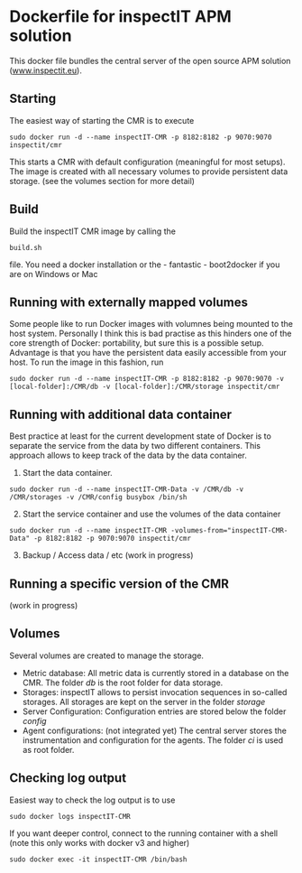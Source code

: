 # Dockerfile for inspectIT APM solution
This docker file bundles the central server of the open source APM solution (www.inspectit.eu). 

## Starting
The easiest way of starting the CMR is to execute
```
sudo docker run -d --name inspectIT-CMR -p 8182:8182 -p 9070:9070 inspectit/cmr
```
This starts a CMR with default configuration (meaningful for most setups). The image is created with all necessary volumes to provide persistent data storage. (see the volumes section for more detail)

## Build
Build the inspectIT CMR image by calling the 
```
build.sh
```
file. You need a docker installation or the - fantastic - boot2docker if you are on Windows or Mac

## Running with externally mapped volumes
Some people like to run Docker images with volumnes being mounted to the host system. Personally I think this is bad practise as this hinders one of the core strength of Docker: portability, but sure this is a possible setup. Advantage is that you have the persistent data easily accessible from your host.
To run the image in this fashion, run
```
sudo docker run -d --name inspectIT-CMR -p 8182:8182 -p 9070:9070 -v [local-folder]:/CMR/db -v [local-folder]:/CMR/storage inspectit/cmr
```

## Running with additional data container
Best practice at least for the current development state of Docker is to separate the service from the data by two different containers. This approach allows to keep track of the data by the data container. 
1) Start the data container.
```
sudo docker run -d --name inspectIT-CMR-Data -v /CMR/db -v /CMR/storages -v /CMR/config busybox /bin/sh
```
2) Start the service container and use the volumes of the data container
```
sudo docker run -d --name inspectIT-CMR -volumes-from="inspectIT-CMR-Data" -p 8182:8182 -p 9070:9070 inspectit/cmr
```
3) Backup / Access data / etc
(work in progress)

## Running a specific version of the CMR
(work in progress)

## Volumes
Several volumes are created to manage the storage.
- Metric database: All metric data is currently stored in a database on the CMR. The folder *db* is the root folder for data storage.
- Storages: inspectIT allows to persist invocation sequences in so-called storages. All storages are kept on the server in the folder *storage*
- Server Configuration: Configuration entries are stored below the folder *config*
- Agent configurations: (not integrated yet) The central server stores the instrumentation and configuration for the agents. The folder *ci* is used as root folder.

## Checking log output
Easiest way to check the log output is to use
```
sudo docker logs inspectIT-CMR
```
If you want deeper control, connect to the running container with a shell (note this only works with docker v3 and higher)
```
sudo docker exec -it inspectIT-CMR /bin/bash
```
